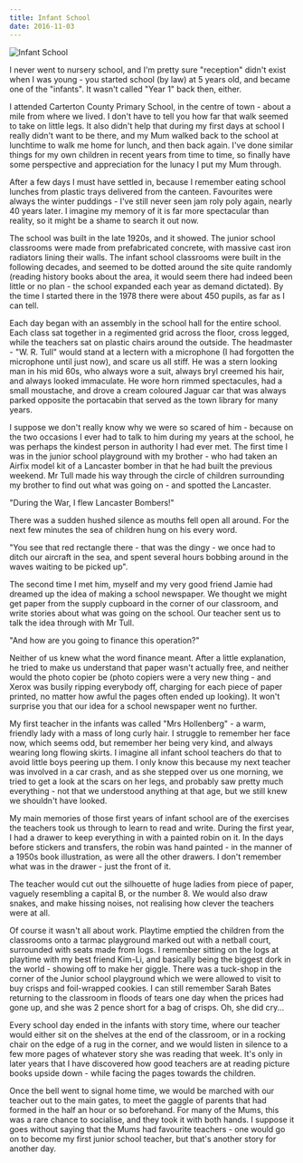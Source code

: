 ```yaml
---
title: Infant School
date: 2016-11-03
---
```


![Infant School](https://source.unsplash.com/vP3pnOoCiYE/1600x900)

I never went to nursery school, and I'm pretty sure "reception" didn't exist when I was young - you started school (by law) at 5 years old, and became one of the "infants". It wasn't called "Year 1" back then, either.

I attended Carterton County Primary School, in the centre of town - about a mile from where we lived. I don't have to tell you how far that walk seemed to take on little legs. It also didn't help that during my first days at school I really didn't want to be there, and my Mum walked back to the school at lunchtime to walk me home for lunch, and then back again. I've done similar things for my own children in recent years from time to time, so finally have some perspective and appreciation for the lunacy I put my Mum through.

After a few days I must have settled in, because I remember eating school lunches from plastic trays delivered from the canteen. Favourites were always the winter puddings - I've still never seen jam roly poly again, nearly 40 years later. I imagine my memory of it is far more spectacular than reality, so it might be a shame to search it out now.

The school was built in the late 1920s, and it showed. The junior school classrooms were made from prefabricated concrete, with massive cast iron radiators lining their walls. The infant school classrooms were built in the following decades, and seemed to be dotted around the site quite randomly (reading history books about the area, it would seem there had indeed been little or no plan - the school expanded each year as demand dictated). By the time I started there in the 1978 there were about 450 pupils, as far as I can tell.

Each day began with an assembly in the school hall for the entire school. Each class sat together in a regimented grid across the floor, cross legged, while the teachers sat on plastic chairs around the outside. The headmaster - "W. R. Tull" would stand at a lectern with a microphone (I had forgotten the microphone until just now), and scare us all stiff. He was a stern looking man in his mid 60s, who always wore a suit, always bryl creemed his hair, and always looked immaculate. He wore horn rimmed spectacules, had a small moustache, and drove a cream coloured Jaguar car that was always parked opposite the portacabin that served as the town library for many years.

I suppose we don't really know why we were so scared of him - because on the two occasions I ever had to talk to him during my years at the school, he was perhaps the kindest person in authority I had ever met. The first time I was in the junior school playground with my brother - who had taken an Airfix model kit of a Lancaster bomber in that he had built the previous weekend. Mr Tull made his way through the circle of children surrounding my brother to find out what was going on - and spotted the Lancaster.

"During the War, I flew Lancaster Bombers!"

There was a sudden hushed silence as mouths fell open all around. For the next few minutes the sea of children hung on his every word.

"You see that red rectangle there - that was the dingy - we once had to ditch our aircraft in the sea, and spent several hours bobbing around in the waves waiting to be picked up".

The second time I met him, myself and my very good friend Jamie had dreamed up the idea of making a school newspaper. We thought we might get paper from the supply cupboard in the corner of our classroom, and write stories about what was going on the school. Our teacher sent us to talk the idea through with Mr Tull.

"And how are you going to finance this operation?"

Neither of us knew what the word finance meant. After a little explanation, he tried to make us understand that paper wasn't actually free, and neither would the photo copier be (photo copiers were a very new thing - and Xerox was busily ripping everybody off, charging for each piece of paper printed, no matter how awful the pages often ended up looking). It won't surprise you that our idea for a school newspaper went no further.

My first teacher in the infants was called "Mrs Hollenberg" - a warm, friendly lady with a mass of long curly hair. I struggle to remember her face now, which seems odd, but remember her being very kind, and always wearing long flowing skirts. I imagine all infant school teachers do that to avoid little boys peering up them. I only know this because my next teacher was involved in a car crash, and as she stepped over us one morning, we tried to get a look at the scars on her legs, and probably saw pretty much everything - not that we understood anything at that age, but we still knew we shouldn't have looked.

My main memories of those first years of infant school are of the exercises the teachers took us through to learn to read and write. During the first year, I had a drawer to keep everything in with a painted robin on it. In the days before stickers and transfers, the robin was hand painted - in the manner of a 1950s book illustration, as were all the other drawers. I don't remember what was in the drawer - just the front of it.

The teacher would cut out the silhouette of huge ladies from piece of paper, vaguely resembling a capital B, or the number 8. We would also draw snakes, and make hissing noises, not realising how clever the teachers were at all.

Of course it wasn't all about work. Playtime emptied the children from the classrooms onto a tarmac playground marked out with a netball court, surrounded with seats made from logs. I remember sitting on the logs at playtime with my best friend Kim-Li, and basically being the biggest dork in the world - showing off to make her giggle. There was a tuck-shop in the corner of the Junior school playground which we were allowed to visit to buy crisps and foil-wrapped cookies. I can still remember Sarah Bates returning to the classroom in floods of tears one day when the prices had gone up, and she was 2 pence short for a bag of crisps. Oh, she did cry...

Every school day ended in the infants with story time, where our teacher would either sit on the shelves at the end of the classroom, or in a rocking chair on the edge of a rug in the corner, and we would listen in silence to a few more pages of whatever story she was reading that week. It's only in later years that I have discovered how good teachers are at reading picture books upside down - while facing the pages towards the children.

Once the bell went to signal home time, we would be marched with our teacher out to the main gates, to meet the gaggle of parents that had formed in the half an hour or so beforehand. For many of the Mums, this was a rare chance to socialise, and they took it with both hands. I suppose it goes without saying that the Mums had favourite teachers - one would go on to become my first junior school teacher, but that's another story for another day.